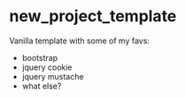 new_project_template
==============

Vanilla template with some of my favs:
- bootstrap
- jquery cookie
- jquery mustache
- what else?
